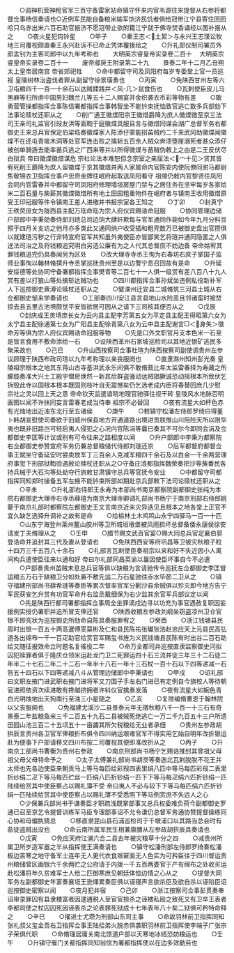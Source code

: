 <!-- { "loadSidebar": true } -->
　　○调神机营神枪官军三百守备雷家站命镇守怀来内官韦源往来提督从右参将都督佥事杨信奏请也○近例军民能自备粮米输军饷济民饥者俱给冠带江宁县寄住回回哈只乌赤出米六百石助官振济不愿冠带止欲附籍江宁就于佛寺焚香诵经以图补报从之
　　○夜火星犯钩铃星
　　○甲子
　　○秦王志＜土絜＞与永兴王志璞讼牧地三司覆视颇直秦王永兴赴诉不已命止凭体覆拨给之
　　○升礼部仪制司署员外郎孟钊为主客司郎中以九年考称也
　　大明英宗睿皇帝实录卷二百十
　大明英宗睿皇帝实录卷二百十一
　　废帝郕戾王附录第二十九
　　景泰二年十二月乙丑朔  太上皇帝居南宫  帝省郊祀牲
　　○命中都留守司及凤阳府每岁专委堂上官一员巡视  皇陵树林治盗伐者罪从副留守徐景璜奏也
　　○丙寅
　　○免陕西甘州左等六卫屯粮四千一百一十余石以达贼蹂践并＜风-几＞鼠食伤也
　　○瓦剌使臣皮儿马黑麻等归所虏中国男妇魏兰儿等五十二人赐宴并金织袭衣币彩等物有差
　　○敢勇营管操都指挥佥事陈信署都指挥佥事韩智坐不能钤束抚恤致官逃亡数多兵部劾下法事论赎杖还职从之
　　○削广通王徽煠阳宗王徽焟爵降为庶人徽煠徵至京三法司王亲司礼监官引叚友洪等面鞫于庭徽煠具服且言与徽焟同谋会湖广总督军务右都御史王来总兵官保定伯梁珤奏徽煠家人陈添仔蒙能招苖贼约二千来武冈助徽煠闻徽煠不在还屯青坡木洞等处官军连击败之擒斩五百余人贼众奔溃堕崖溺死者甚众添仔被创单骑遁去能率苖兵逃之广西来等并以所得徽煠与苖贼伪敕上之由是二王反伏尽白狱具  帝曰徽煠徽焟谋危  宗社论法本难恕但念宗室之亲屈法＜宀十见＞贷其皆宥死削王爵降为庶人留徽煠于京其徽焟并两人家属命内官陈安内使阮僚同驸马都尉焦敬锦衣卫指挥佥事卢忠赍金牌往岷府起取送凤阳看守  祖陵仍敕内官黎贤往凤阳会同内官雷春并中都留守司凤阳府修理墙垣房屋门禁与之居住务在坚牢每岁各家给米二百石量与柴薪其徽煠徽焟所有地土田园粗重物件在岷府者与镇南王收用徽焟原受王印冠服等件令镇南王差人进缴并书报宗室各王知之
　　○丁卯
　　○封真宁王秩荧庶女为陇西县主配万珤命珤为宗人府仪宾赐诰命冠服
　　○协同管理边储户部郎中李秉劾奏侍郎刘琏总司边饷大肆奸欺每与官军通同作毙如今年九月分料豆预于四月关支访之他月亦多类此又通同纳户收受插和粗壳数万已被御史盘出官攒俱以就建琏污秽之行非特宣府官军共知虽外夷使臣亦皆鄙笑乞将琏并通同隐匿之人俱送法司治之及将钱粮追究明白另选公廉有为之人代其总督庶不妨边备  帝命姑宥其罪钱粮追完仍具奏闻另为区处
　　○改大理寺寺丞王恂为右春坊右庶子掌国子监师业事恂以翰林脩撰升寺丞掌巡抚贵州至是以边警宁息召回故有是命
　　○升延安绥德等处协同守备署都指挥佥事樊青等二百七十一人俱一级赏有差八百八十九人赏有差以打狼山等处擒斩达贼功也
　　○四川都指挥佥事孙斌坐违例私役新补军人下巡按御史黄溥论赎杖还职从之
　　○甓滦州迁安县二城脩筑三河县土城从右佥都御史邹来学奏请也
　　○工部奏四川安江县言县地山水险恶且邻诸蛮时被焚掠去县五里古池埧颇觉平安皆欲居可因从之请下三司核其便否从之
　　○戊辰
　　○封庆成王羙埥庶长女为云内县主配李芳第五女为平定县主配王得昭第六女为太宁县主配徐通第七女为广阳县主配徐青第八女为云中县主配谢言□＜身矢＞徵命芳等俱为宗人府仪宾赐诰命冠服等物
　　○先是口外文职官月支本色米一石至是皆言食用不敷命添给一石
　　○设陕西革州石家坡巡检司以其地近银矿逃民多聚采故也
　　○己巳
　　○升山西按察司佥事杜瑄为陕西按察司副使调贵州左参议顾理于陕西布政司瑄以九年考称理以亲丧服阕也
　　○直隶滁州知州彭光奏  皇陵祖宗根本之地其东蒋山古寺基洪武永乐间俱不敢脩葺比年太监雷春择为寿藏之所朦胧奏准大兴土工殿宇僧房焕然一新其后群盗骚动达贼猖獗诚恐动摇根本所致伏乞拆毁此寺以固根本根本既固则枝叶自无震憾矣仍乞选老成内臣将春替回庶几少慰  宗社之灵以回上天之意  帝命钦天监遣谙晓地理官驰驿往视干砖  皇陵风水地脉否明画图以闻不许扶同妄言雷春老成当侍奉  祖宗不必替回
　　○夜有流星大如杯色赤有光烛地出近浊东北行至五诸侯
　　○庚午
　　○敕镇守松潘左侍郎罗绮曰得董卜韩胡宣慰使司奏欲于旧威州保县地方开通道路出境进贡朕惟山川阻险天所以限华夷也既非旧路岂可轻启夷人侵犯之心况内官陈涓等曩已奏其不可尔今即同会涓及佥都御史李匡等计议或别有可令往来之路相度以闻
　　○升户部郎中李秉为都察院右佥都御史参赞宣府军务仍兼总督粮储代侍郎刘琏还京
　　○后军都督府都督佥事王斌坐守备延安时尝卖放军丁三百余人克减军粮四千余石及以白金一千余两营理府事觉下刑部狱鞫验遇赦论赎杖还职从之○守备庄浪都指挥魏荣奏把沙等蔟番民各持兵械于大石沟等处劫夺行旅敕甘肃镇守总兵等官抚令安业
　　○中都留守司都指挥同知郑时操备五军左掖不能钤束所部如期赴京兵部敕下法司论赎杖还职从之
　　○辛未
　　○升礼部右侍郎王永寿为本部尚书南京都察院副都御史张纯为本院右都御史大理寺右寺丞薛瑄为南京大理寺卿调礼部尚书杨宁于南京刑部右侍郎姚夔于南京礼部时都察院左都御史王文言南京近来灾异迭见且根本之地各堂上正官不宜久缺乞选择升调补之故有是命
　　○给榆林土木鸡鸣山永宁四驿马一百一十匹
　　○山东宁海登州莱州鳌山胶州等卫所城垣墩堡被风雨损坏总督备倭永康侯徐安请发丁夫脩理从之
　　○壬申
　　○腊节赐文武百官宴○赐大同总兵官定襄伯郭登诰命并追封其三代及妻从登请也
　　○免陕西西安等府巩昌等卫被灾秋粮子粒十四万三千五百八十余石
　　○礼部言瓦剌使臣奏祖宗以来和好不失近因小人离间构兵遣使臣往来以通和好  帝曰尔礼部同昌英谕以曩因使臣坏事自今不必遣
　　○户部奏贵州苖贼未息总兵官等俱以缺粮为言请驰传令巡抚左佥都御史李匡督运粮五万石于缺粮卫分如处置不敷先运二万石星驰往赤水毕莭二卫从之
　　○镇守福建刑部尚书薛希琏等奏臣等累次督率官军分剿沙县余贼俱以殄灭即今地方告宁军民获安乞升赏有功官军命升右监丞戴细保为右少监其余官军兵部议定以闻
　　○先是陕西行都司署都指挥佥事周全坐罪谪戍边寻以功充为事官遇赦复职因妄援例实授仍署职并追所冒支俸还官
　　○陕西收粮左参政刘纲坐窃盗凉州卫仓官银不即究状为巡按御史所劾命自陈具奏服罪宥之
　　○癸酉
　　○浙江钱塘县民周时出银一百五十两高暹傅雯莫彬及仁和县民陈祐张瓛张浩赵忠应天上元县民高弘道各出绵布一千一百疋助官给赏官军赐玺书旌为义民钱塘县民陈有时出谷二百石助给又随征报效命立时题名复徭役二年
　　○命万全都司并巡按直隶监察御史问拟囚犯赎罪者俱于隆庆仓领米运赴龙门卫二死罪运四十石三流并徒三年三十二石徒二年半二十七石二年二十二石一年半十八石一年十三石杖一百十石以下四等递减一石笞五十四石以下四等递减八斗从管理边储郎中李秉请也
　　○甲戌
　　○诏礼部曰文职左掖门进武职右掖门进将军又刀围子手左右门进已有定例自今旗校人等待朝官进照依资次续进敢有搀越挤拥者许紏仪官擒奏发落
　　○夜有流星大如婉色青白光明烛地出天狗南行至浊三小星随之
　　○乙亥
　　○复除编脩曹恩于翰林院以父丧服阕也
　　○免福建尤溪沙二县景泰元年无徵秋粮八千一百一十三石有奇景泰二年盐粮鱼米三千二百五十九石二县被贼死绝逃亡一万二千九百五十三户所遗田园山池三百二十五顷五十一亩蠲其所欠税粮给无业者承佃
　　○贵州左参政胡拱辰言贵州各卫官军俸粮折布俱令四川纳运艰难官军不得实用乞始自明年改折银运赴为便事下户部请移文四川布按二司覆视其便即准改折从之
　　○丙子
　　○升南京工部尚书曹衡为贵州右参政
　　○南京刑部尚书杨宁乞赐诰推封其曾祖父母祖父母父母特命予之
　　○太子太傅兼礼部尚书胡濙等奏迤北瓦剌脱脱不花王并太师也先各边使臣来朝贡马上等马每匹给彩叚四表里绢八匹中等马每匹彩叚二表里折纱绢二疋下等马每匹纻丝一匹绢八匹折钞绢一匹下下等马每疋绢六匹折钞绢一匹陆续给赏其中使臣察占以赐礼簿不受  帝曰夷人不必与较下下等马每匹绢六匹折钞绢一匹陆续给赏其中使臣察占以赐礼薄不受悉照下等马例赏庶不失远人之心
　　○少保兼兵部尚书于谦奏臣才职疏浅既掌部事又总兵权委难负荷今副都御史罗通已召至京乞令提督训练军马臣专理部事诏不允令谦仍总督军务通协赞提督操练同心协和毋偏执猜忌
　　○移直隶昆山县石浦巡检司于千墩浦口以其路当总会时有盐徒盗贼出没也
　　○命云南所属军民生相兼廪膳从左参政胡拱辰具奏请也
　　○戊寅
　　○免应天府江浦六合二县去年被灾粮草十分之四
　　○减贵州所属卫所岁造军器之半从指挥使王满奏请也
　　○镇守松潘刑部左侍郎罗绮奏松潘极边苦寒之地守备军士连年无人更代衣食艰窘面无人色实为可矜臣往于四川督运贵州粮储曾区画银六千余两贮之公府请于内拨一千五百两委官于产有绵布之处收买运赴松潘将年久贫难军士人给二匹御寒庶见朝廷体恤边情之心从之
　　○提督大同军务左副都御史年富奏襄垣王逊煇累奏臣俱以诬寝声言欲杀臣及欲自杀以诬陷臣诏巡按御史密察以闻
　　○夜月犯井宿
　　○己卯
　　○浙江按察司佥事彭贯奏奉诏审录罪囚有县隶楼富者因逮逋税人至官官掠杀之诬楼私殴之致死又有卫卒王表者李都司使之杖囚囚死因诬表杀之论表罪死狱成十七年表年八十矣二狱俱可矜特命释之
　　○辛巳
　　○擢进士尤瓒为刑部山东司主事
　　○命故羽林前卫指挥同知张礼叔父玺金吾右卫指挥佥事王陆拾弟火脱赤俱袭职羽林前卫指挥使李端子广张宗子荣俱代职
　　○命脩理居庸关南北馈道户部以天寒地冰结恐妨粮运也
　　○壬午
　　○升镇守雁门关都指挥同知翁信为署都指挥使以在边多效勤劳也
